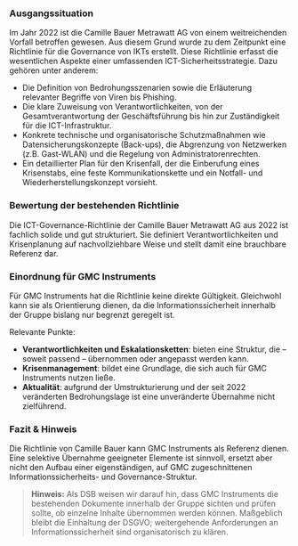 ### Ausgangssituation
Im Jahr 2022 ist die Camille Bauer Metrawatt AG von einem weitreichenden Vorfall betroffen gewesen. Aus diesem Grund wurde zu dem Zeitpunkt eine Richtlinie für die Governance von IKTs erstellt. 
Diese Richtlinie erfasst die wesentlichen Aspekte einer umfassenden ICT-Sicherheitsstrategie. Dazu gehören unter anderem:

- Die Definition von Bedrohungsszenarien sowie die Erläuterung relevanter Begriffe von Viren bis Phishing.
- Die klare Zuweisung von Verantwortlichkeiten, von der Gesamtverantwortung der Geschäftsführung bis hin zur Zuständigkeit für die ICT-Infrastruktur.
- Konkrete technische und organisatorische Schutzmaßnahmen wie Datensicherungskonzepte (Back-ups), die Abgrenzung von Netzwerken (z.B. Gast-WLAN) und die Regelung von Administratorenrechten.
- Ein detaillierter Plan für den Krisenfall, der die Einberufung eines Krisenstabs, eine feste Kommunikationskette und ein Notfall- und Wiederherstellungskonzept vorsieht.

### Bewertung der bestehenden Richtlinie

Die ICT-Governance-Richtlinie der Camille Bauer Metrawatt AG aus 2022 ist fachlich solide und gut strukturiert. Sie definiert Verantwortlichkeiten und Krisenplanung auf nachvollziehbare Weise und stellt damit eine brauchbare Referenz dar.

### Einordnung für GMC Instruments

Für GMC Instruments hat die Richtlinie keine direkte Gültigkeit. Gleichwohl kann sie als Orientierung dienen, da die Informationssicherheit innerhalb der Gruppe bislang nur begrenzt geregelt ist.  

Relevante Punkte:  
- **Verantwortlichkeiten und Eskalationsketten**: bieten eine Struktur, die – soweit passend – übernommen oder angepasst werden kann.  
- **Krisenmanagement**: bildet eine Grundlage, die sich auch für GMC Instruments nutzen ließe.  
- **Aktualität**: aufgrund der Umstrukturierung und der seit 2022 veränderten Bedrohungslage ist eine unveränderte Übernahme nicht zielführend.  

### Fazit & Hinweis

Die Richtlinie von Camille Bauer kann GMC Instruments als Referenz dienen. Eine selektive Übernahme geeigneter Elemente ist sinnvoll, ersetzt aber nicht den Aufbau einer eigenständigen, auf GMC zugeschnittenen Informationssicherheits- und Governance-Struktur.  

> **Hinweis:** Als DSB weisen wir darauf hin, dass GMC Instruments die bestehenden Dokumente innerhalb der Gruppe sichten und prüfen sollte, ob einzelne Inhalte übernommen werden können. Maßgeblich bleibt die Einhaltung der DSGVO; weitergehende Anforderungen an Informationssicherheit sind organisatorisch zu klären.